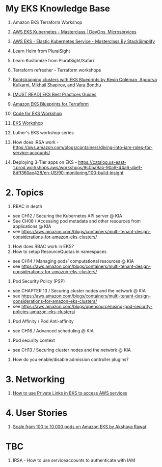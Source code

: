 <h1>My EKS Knowledge Base</h1>

1. Amazon EKS Terraform Workshop
1. [AWS EKS Kubernetes - Masterclass | DevOps, Microservices](https://github.com/stacksimplify/aws-eks-kubernetes-masterclass)
1. [AWS EKS - Elastic Kubernetes Service - Masterclass By StackSimplify](https://www.stacksimplify.com/aws-eks/)
1. Learn Helm from PluralSight
1. Learn Kustomize from PluralSight/Safari
1. Terraform refresher - Terraform workshops
1. [Bootstrapping clusters with EKS Blueprints by Kevin Coleman, Apoorva Kulkarni, Mikhail Shapirov, and Vara Bonthu](https://aws.amazon.com/blogs/containers/bootstrapping-clusters-with-eks-blueprints/)
1. [[MUST READ] EKS Best Practices Guides](https://aws.github.io/aws-eks-best-practices/)
1. [Amazon EKS Blueprints for Terraform](https://aws-ia.github.io/terraform-aws-eks-blueprints/)
1. [Code for EKS Workshop](https://github.com/aws-samples/eks-workshop-v2)
1. [EKS Workshop](https://www.eksworkshop.com/)
1. Luther's EKS workshop series

1. How does IRSA work - https://aws.amazon.com/blogs/containers/diving-into-iam-roles-for-service-accounts/
1. Deploying 3-Tier apps on EKS - https://catalog.us-east-1.prod.workshops.aws/workshops/9c0aa9ab-90a9-44a6-abe1-8dff360ae428/en-US/90-monitoring/100-build-insight

# 2. Topics

1. RBAC in depth
- see CH12 / Securing the Kubernetes API server @ KIA
- See CH08 / Accessing pod metadata and other resources from applications @ KIA
- see https://aws.amazon.com/blogs/containers/multi-tenant-design-considerations-for-amazon-eks-clusters/
1. How does RBAC work in EKS?
1. How to setup ResourceQuotas in namespaces
- see CH14 / Managing pods’ computational resources @ KIA
- see https://aws.amazon.com/blogs/containers/multi-tenant-design-considerations-for-amazon-eks-clusters/
1. Pod Security Policy (PSP)
- see CHAPTER 13 / Securing cluster nodes and the network @ KIA
- see https://aws.amazon.com/blogs/containers/multi-tenant-design-considerations-for-amazon-eks-clusters/
- see https://aws.amazon.com/blogs/opensource/using-pod-security-policies-amazon-eks-clusters/
1. Pod Affinity / Pod Anti-affinity
- see CH16 / Advanced scheduling @ KIA
1. Pod security context
 - see CH13 / Securing cluster nodes and the network @ KIA
1. How do you enable/disable admission controller plugins?

# 3. Networking

1. [How to use Private Links in EKS to access AWS services](../amazon-eks-networking.md#4-private-links)

# 4. User Stories

1. [Scale from 100 to 10,000 pods on Amazon EKS by Akshaya Rawat](https://aws.amazon.com/blogs/containers/scale-from-100-to-10000-pods-on-amazon-eks/)

# TBC

1. IRSA - How to use serviceaccounts to authenticate with IAM